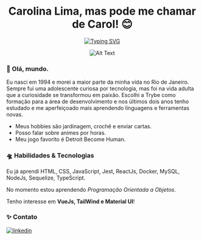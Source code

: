 <div align="center">

# Carolina Lima, mas pode me chamar de Carol! 😊

  
[![Typing SVG](https://readme-typing-svg.demolab.com?font=Fira+Code&pause=1000&color=8A7BF7&width=350&lines=Desenvolvedora+Web+Full+Stack;Apaixonada+por+Front+End)](https://git.io/typing-svg)
  
 
![Alt Text](https://media.tenor.com/TuYN6dmAclUAAAAC/cyberpunk.gif 'Gif Cyberpunk')

<div align="left">
  
### 🌌 Olá, mundo.
Eu nasci em 1994 e morei a maior parte da minha vida no Rio de Janeiro. Sempre fui uma adolescente curiosa por tecnologia, mas foi na vida adulta que a curiosidade se transformou em paixão. Escolhi a Trybe como formação para a área de desenvolvimento e nos últimos dois anos tenho estudado e me aperfeiçoado mais aprendendo linguagens e ferramentas novas.
 
  
* Meus hobbies são jardinagem, crochê e enviar cartas.
* Posso falar sobre animes por horas.
* Meu jogo favorito é Detroit Become Human.
  
  
### 🛸 Habilidades & Tecnologias
Eu já aprendi HTML, CSS, JavaScript, Jest, ReactJs, Docker, MySQL, NodeJs, Sequelize, TypeScript.
  
No momento estou aprendendo _Programação Orientada a Objetos_.
  
Tenho interesse em **VueJs, TailWind e Material UI**!
  
### ✨ Contato
  
[![linkedin](https://img.shields.io/badge/linkedin-0A66C2?style=for-the-badge&logo=linkedin&logoColor=white)](https://www.linkedin.com/in/carolinalimadev/)
